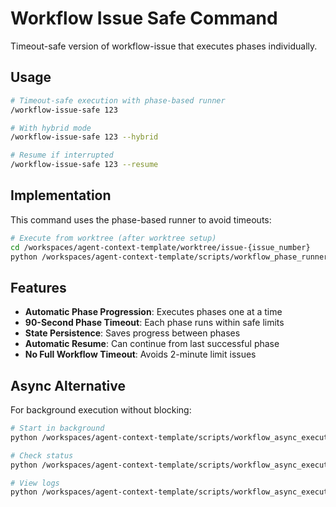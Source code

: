 # Workflow Issue Safe Command

Timeout-safe version of workflow-issue that executes phases individually.

## Usage

```bash
# Timeout-safe execution with phase-based runner
/workflow-issue-safe 123

# With hybrid mode
/workflow-issue-safe 123 --hybrid

# Resume if interrupted
/workflow-issue-safe 123 --resume
```

## Implementation

This command uses the phase-based runner to avoid timeouts:

```bash
# Execute from worktree (after worktree setup)
cd /workspaces/agent-context-template/worktree/issue-{issue_number}
python /workspaces/agent-context-template/scripts/workflow_phase_runner.py {issue_number} {options}
```

## Features

- **Automatic Phase Progression**: Executes phases one at a time
- **90-Second Phase Timeout**: Each phase runs within safe limits
- **State Persistence**: Saves progress between phases
- **Automatic Resume**: Can continue from last successful phase
- **No Full Workflow Timeout**: Avoids 2-minute limit issues

## Async Alternative

For background execution without blocking:

```bash
# Start in background
python /workspaces/agent-context-template/scripts/workflow_async_executor.py start 123 --hybrid

# Check status
python /workspaces/agent-context-template/scripts/workflow_async_executor.py status 123

# View logs
python /workspaces/agent-context-template/scripts/workflow_async_executor.py logs 123
```
